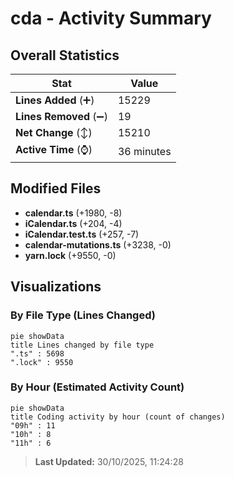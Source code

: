# cda - Activity Summary 

## Overall Statistics

| Stat                   | Value                                                             |
| ---------------------- | ----------------------------------------------------------------- |
| **Lines Added** (➕)   | 15229                                          |
| **Lines Removed** (➖) | 19                                        |
| **Net Change** (↕)    | 15210                |
| **Active Time** (⌚)   | 36 minutes |


## Modified Files
- **calendar.ts** (+1980, -8)
- **iCalendar.ts** (+204, -4)
- **iCalendar.test.ts** (+257, -7)
- **calendar-mutations.ts** (+3238, -0)
- **yarn.lock** (+9550, -0)

## Visualizations

### By File Type (Lines Changed)

```mermaid
pie showData
title Lines changed by file type
".ts" : 5698
".lock" : 9550
```

### By Hour (Estimated Activity Count)

```mermaid
pie showData
title Coding activity by hour (count of changes)
"09h" : 11
"10h" : 8
"11h" : 6
```


> **Last Updated:** 30/10/2025, 11:24:28